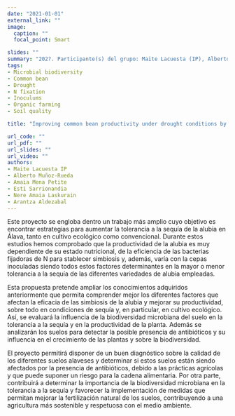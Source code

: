 ```yaml
---
date: "2021-01-01"
external_link: ""
image:
  caption: ""
  focal_point: Smart

slides: ""
summary: "202?. Participante(s) del grupo: Maite Lacuesta (IP), Alberto Muñoz-Rueda, Amaia Mena Petite, Esti Sarrionandia, Nere Amaia Laskurain, Arantza Aldezabal"
tags:
- Microbial biodiversity
- Common bean
- Drought
- N fixation
- Inoculums
- Organic farming
- Soil quality

title: "Improving common bean productivity under drought conditions by favouring biodiversity and soil quality"

url_code: ""
url_pdf: ""
url_slides: ""
url_video: ""
authors: 
- Maite Lacuesta IP
- Alberto Muñoz-Rueda
- Amaia Mena Petite 
- Esti Sarrionandia
- Nere Amaia Laskurain
- Arantza Aldezabal
---
```



Este proyecto se engloba dentro un trabajo más amplio cuyo objetivo es encontrar estrategias para aumentar la tolerancia a la sequía de la alubia en Álava, tanto en cultivo ecológico como convencional. Durante estos estudios hemos comprobado que la productividad de la alubia es muy dependiente de su estado nutricional, de la eficiencia de las bacterias fijadoras de N para stablecer simbiosis y, además, varía con la cepas inoculadas siendo todos estos factores determinantes en la mayor o menor tolerancia a la sequía de las diferentes variedades de alubia empleadas. 

Esta propuesta pretende ampliar los conocimientos adquiridos anteriormente que permita comprender mejor los diferentes factores que afectan la eficacia de las simbiosis de la alubia y mejorar su productividad, sobre todo en condiciones de sequía y, en particular, en cultivo ecológico. Así, se evaluará la influencia de la biodiversidad microbiana del suelo en la tolerancia a la sequía y en la productividad de la planta. Además se analizarán los suelos para detectar la posible presencia de antibióticos y su influencia en el crecimiento de las plantas y sobre la biodiversidad.

El proyecto permitirá disponer de un buen diagnóstico sobre la calidad de los
diferentes suelos alaveses y determinar si estos suelos están siendo afectados por la presencia de antibióticos, debido a las prácticas agrícolas y que puede suponer un riesgo para la cadena alimentaria. Por otra parte, contribuirá a determinar la importancia de la biodiversidad microbiana en la tolerancia a la sequía y favorecer la implementación de medidas que permitan mejorar la fertilización natural de los suelos, contribuyendo a una agricultura más sostenible y respetuosa con el medio ambiente.

